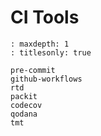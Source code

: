 # CI Tools

```{toctree}
: maxdepth: 1
: titlesonly: true

pre-commit
github-workflows
rtd
packit
codecov
qodana
tmt
```
